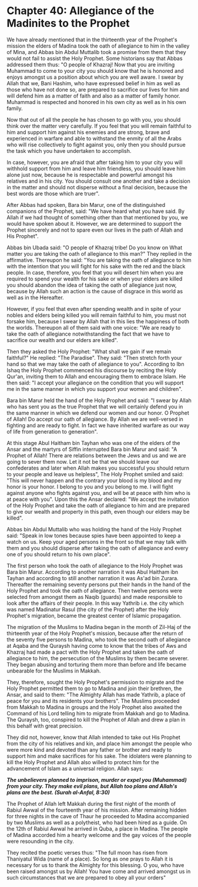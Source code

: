 Chapter 40: Allegiance of the Madinites to the Prophet
======================================================

We have already mentioned that in the thirteenth year of the Prophet's
mission the elders of Madina took the oath of allegiance to him in the
valley of Mina, and Abbas bin Abdul Muttalib took a promise from them
that they would not fail to assist the Holy Prophet. Some historians say
that Abbas addressed them thus: "O people of Khazraj! Now that you are
inviting Muhammad to come to your city you should know that he is
honored and enjoys amongst us a position about which you are well aware.
I swear by Allah that we, Bani Hashim, who have expressed belief in him
as well as those who have not done so, are prepared to sacrifice our
lives for him and will defend him as a matter of faith and also as a
matter of family honor. Muhammad is respected and honored in his own
city as well as in his own family.

Now that out of all the people he has chosen to go with you, you should
think over the matter very carefully. If you feel that you will remain
faithful to him and support him against his enemies and are strong,
brave and experienced in warfare and able to withstand the enmity of all
the Arabs who will rise collectively to fight against you, only then you
should pursue the task which you have undertaken to accomplish.

In case, however, you are afraid that after taking him to your city you
will withhold support from him and leave him friendless, you should
leave him alone just now, because he is respectable and powerful amongst
his relatives and in his city. You should consult one another and take a
decision in the matter and should not disperse without a final decision,
because the best words are those which are truer".

After Abbas had spoken, Bara bin Marur, one of the distinguished
companions of the Prophet, said: "We have heard what you have said. By
Allah if we had thought of something other than that mentioned by you,
we would have spoken about it. However, we are determined to support the
Prophet sincerely and not to spare even our lives in the path of Allah
and His Prophet".

Abbas bin Ubada said: "O people of Khazraj tribe! Do you know on What
matter you are taking the oath of allegiance to this man?" They replied
in the affirmative. Thereupon he said: "You are taking the oath of
allegiance to him with the intention that you will fight for his sake
with the red and the black people. In case, therefore, you feel that you
will desert him when you are required to spend your wealth for his sake
or when your elders are killed you should abandon the idea of taking the
oath of allegiance just now, because by Allah such an action is the
cause of disgrace in this world as well as in the Hereafter.

However, if you feel that even after spending wealth and in spite of
your nobles and elders being killed you will remain faithful to him, you
must not forsake him, because I swear by Allah that in this lies the
happiness of both the worlds. Thereupon all of them said with one voice:
"We are ready to take the oath of allegiance notwithstanding the fact
that we have to sacrifice our wealth and our elders are killed".

Then they asked the Holy Prophet: "What shall we gain if we remain
faithful?" He replied: "The Paradise". They said: "Then stretch forth
your hand so that we may take the oath of allegiance to you". According
to Ibn Ishaq the Holy Prophet commenced his discourse by reciting the
Holy Qur'an, inviting them to Allah and encouraging them to embrace
Islam. He then said: "I accept your allegiance on the condition that you
will support me in the same manner in which you support your women and
children".

Bara bin Marur held the hand of the Holy Prophet and said: "I swear by
Allah who has sent you as the true Prophet that we will certainly defend
you in the same manner in which we defend our women and our honor. O
Prophet of Allah! Do accept our oath of allegiance. By Allah we are
well-versed in fighting and are ready to fight. In fact we have
inherited warfare as our way of life from generation to generation".

At this stage Abul Haitham bin Tayhan who was one of the elders of the
Ansar and the martyrs of Siffin interrupted Bara bin Marur and said: "A
Prophet of Allah! There are relations between the Jews and us and we are
going to sever them now. Let it not be that we should leave our
confederates and later when Allah makes you successful you should return
to your people and leave us helpless", The Holy Prophet smiled and said:
"This will never happen and the contrary your blood is my blood and my
honor is your honor. I belong to you and you belong to me. I will fight
against anyone who fights against you, and will be at peace with him who
is at peace with you". Upon this the Ansar declared: "We accept the
invitation of the Holy Prophet and take the oath of allegiance to him
and are prepared to give our wealth and property in this path, even
though our elders may be killed".

Abbas bin Abdul Muttalib who was holding the hand of the Holy Prophet
said: "Speak in low tones because spies have been appointed to keep a
watch on us. Keep your aged persons in the front so that we may talk
with them and you should disperse after taking the oath of allegiance
and every one of you should return to his own place".

The first person who took the oath of allegiance to the Holy Prophet was
Bara bin Marur. According to another narration it was Abul Haitham ibn
Tayhan and according to still another narration it was As'ad bin Zurara.
Thereafter the remaining seventy persons put their hands in the hand of
the Holy Prophet and took the oath of allegiance. Then twelve persons
were selected from amongst them as Naqib (guards) and made responsible
to look after the affairs of their people. In this way Yathrib i.e. the
city which was named Madinatur Rasul (the city of the Prophet) after the
Holy Prophet's migration, became the greatest center of Islamic
propagation.

The migration of the Muslims to Madina began in the month of Zil-Haj of
the thirteenth year of the Holy Prophet's mission, because after the
return of the seventy five persons to Madina, who took the second oath
of allegiance at Aqaba and the Quraysh having come to know that the
tribes of Aws and Khazraj had made a pact with the Holy Prophet and
taken the oath of allegiance to him, the persecution of the Muslims by
them became severer. They began abusing and torturing them more than
before and life became unbearable for the Muslims in Makkah.

They, therefore, sought the Holy Prophet's permission to migrate and the
Holy Prophet permitted them to go to Madina and join their brethren, the
Ansar, and said to them: "The Almighty Allah has made Yathrib, a place
of peace for you and its residents your brothers". The Muslims proceeded
from Makkah to Madina in groups and the Holy Prophet also awaited the
Command of his Lord telling him to migrate from Makkah and go to Madina.
The Quraysh, too, conspired to kill the Prophet of Allah and drew a plan
in this behalf with great precision.

They did not, however, know that Allah intended to take out His Prophet
from the city of his relatives and kin, and place him amongst the people
who were more kind and devoted than any father or brother and ready to
support him and make sacrifices for his sake. The idolaters were
planning to kill the Holy Prophet and Allah also willed to protect him
for the advancement of Islam as a universal religion. Allah says:

***The unbelievers planned to imprison, murder or expel you (Muhammad)
from your city. They make evil plans, but Allah too plans and Allah's
plans are the best. (Surah al-Anfal, 8:30)***

The Prophet of Allah left Makkah during the first night of the month of
Rabiul Awwal of the fourteenth year of his mission. After remaining
hidden for three nights in the cave of Thaur he proceeded to Madina
accompanied by two Muslims as well as a polytheist, who had been hired
as a guide. On the 12th of Rabiul Awwal he arrived in Quba, a place in
Madina. The people of Madina accorded him a hearty welcome and the gay
voices of the people were resounding in the city.

They recited the poetic verses thus: "The full moon has risen from
Thaniyatul Wida (name of a place). So long as one prays to Allah it is
necessary for us to thank the Almighty for this blessing. O you, who
have been raised amongst us by Allah! You have come and arrived amongst
us in such circumstances that we are prepared to obey all your orders"


